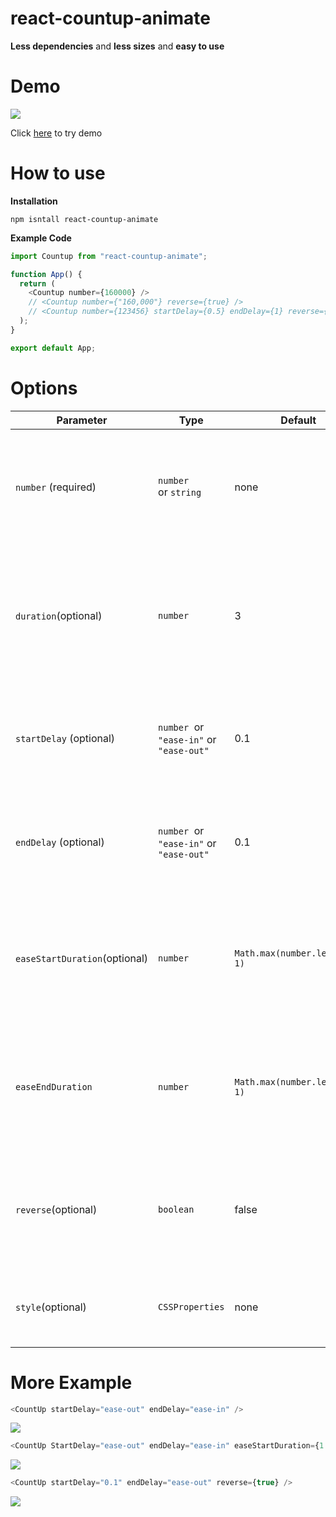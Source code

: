 # react-countup-animate

**Less dependencies** and **less sizes** and **easy to use**

# Demo

![](https://velog.velcdn.com/images/toitoii080/post/abbfcd96-0c9d-4a1a-9de5-33354c264e56/image.gif)

Click [here](https://stackblitz.com/edit/vitejs-vite-rcrxpi?file=src%2FApp.tsx,src%2Fmain.tsx&terminal=dev) to try demo

# How to use

**Installation**

```shell
npm isntall react-countup-animate
```

**Example Code**

```js
import Countup from "react-countup-animate";

function App() {
  return (
    <Countup number={160000} />
    // <Countup number={"160,000"} reverse={true} />
    // <Countup number={123456} startDelay={0.5} endDelay={1} reverse={true} />
  );
}

export default App;
```

# Options

| Parameter                     | Type                                     | Default                        | Description                                                                                                     |
| ----------------------------- | ---------------------------------------- | ------------------------------ | --------------------------------------------------------------------------------------------------------------- |
| `number` (required)           | `number` or `string`                     | none                           | This is the number to display. You can use numeric or string types. The default is "1,234,567"                  |
| `duration`(optional)          | `number`                                 | 3                              | The running time of the animation. You can enter the desired seconds in numeric type. The default is 3 seconds. |
| `startDelay` (optional)       | `number`  or `"ease-in"` or `"ease-out"` | 0.1                            | This is the starting delay between numbers. The default is 0.1 seconds.                                         |
| `endDelay` (optional)         | `number`  or `"ease-in"` or `"ease-out"` | 0.1                            | This is the delay before stopping between numbers. The default is 0.1 seconds.                                  |
| `easeStartDuration`(optional) | `number`                                 | `Math.max(number.length/3, 1)` | If you select the ease-in or ease-out options, you can set the total execution time of the ease function.       |
| `easeEndDuration`             | `number`                                 | `Math.max(number.length/3, 1)` | If you select the ease-in or ease-out options, you can set the total execution time of the ease function.       |
| `reverse`(optional)           | `boolean`                                | false                          | This is a prop that determines whether to start from the front or the back. The default is false                |
| `style`(optional)             | `CSSProperties`                          | none                           | You can specify css. (e.g. fontsize, fontweight, color...)                                                      |

# More Example

```js
<CountUp startDelay="ease-out" endDelay="ease-in" />
```

![](https://velog.velcdn.com/images/toitoii080/post/def429de-5773-42ad-a48b-8a4f3656c2ba/image.gif)

```js
<CountUp StartDelay="ease-out" endDelay="ease-in" easeStartDuration={1.5} />
```

![](https://firebasestorage.googleapis.com/v0/b/myblog-3f34c.appspot.com/o/post%2F1711878176776.webp?alt=media&token=098a8827-e003-490b-a6ba-7d58c8af4989)

```js
<CountUp startDelay="0.1" endDelay="ease-out" reverse={true} />
```

![](https://velog.velcdn.com/images/toitoii080/post/9df88be0-1c91-49cb-bbc0-ec7b754873dd/image.gif)
